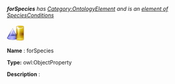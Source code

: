 ___forSpecies__ 
 has
 [Category:OntologyElement](../../Category/OntologyElement "Category:OntologyElement") 
 and is an
 [element of](../../Property/ElementOf "Property:ElementOf") 
[SpeciesConditions](../../Submissions/SpeciesConditions "Submissions:SpeciesConditions")_




  





[![ObjectProperty](../images/thumb/c/c3/ObjectProperty.gif/45px-ObjectProperty.gif)](../../Image/ObjectProperty.gif "ObjectProperty")


__Name__ 
 : forSpecies
 



__Type:__ 
 owl:ObjectProperty
 



__Description__ 
 :